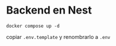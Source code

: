 
# Backend en Nest

```
docker compose up -d
```

copiar ```.env.template``` y renombrarlo a ```.env```